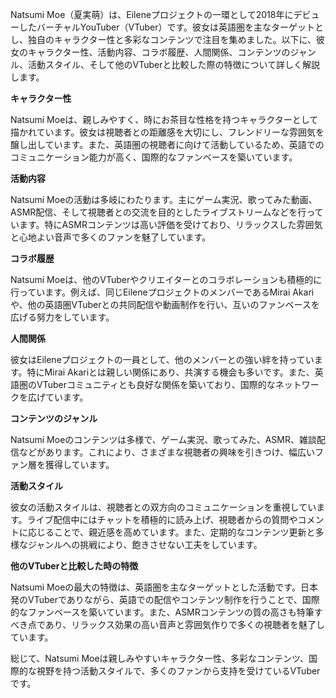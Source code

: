 Natsumi Moe（夏実萌）は、Eileneプロジェクトの一環として2018年にデビューしたバーチャルYouTuber（VTuber）です。彼女は英語圏を主なターゲットとし、独自のキャラクター性と多彩なコンテンツで注目を集めました。以下に、彼女のキャラクター性、活動内容、コラボ履歴、人間関係、コンテンツのジャンル、活動スタイル、そして他のVTuberと比較した際の特徴について詳しく解説します。

**キャラクター性**

Natsumi Moeは、親しみやすく、時にお茶目な性格を持つキャラクターとして描かれています。彼女は視聴者との距離感を大切にし、フレンドリーな雰囲気を醸し出しています。また、英語圏の視聴者に向けて活動しているため、英語でのコミュニケーション能力が高く、国際的なファンベースを築いています。

**活動内容**

Natsumi Moeの活動は多岐にわたります。主にゲーム実況、歌ってみた動画、ASMR配信、そして視聴者との交流を目的としたライブストリームなどを行っています。特にASMRコンテンツは高い評価を受けており、リラックスした雰囲気と心地よい音声で多くのファンを魅了しています。

**コラボ履歴**

Natsumi Moeは、他のVTuberやクリエイターとのコラボレーションも積極的に行っています。例えば、同じEileneプロジェクトのメンバーであるMirai Akariや、他の英語圏VTuberとの共同配信や動画制作を行い、互いのファンベースを広げる努力をしています。

**人間関係**

彼女はEileneプロジェクトの一員として、他のメンバーとの強い絆を持っています。特にMirai Akariとは親しい関係にあり、共演する機会も多いです。また、英語圏のVTuberコミュニティとも良好な関係を築いており、国際的なネットワークを広げています。

**コンテンツのジャンル**

Natsumi Moeのコンテンツは多様で、ゲーム実況、歌ってみた、ASMR、雑談配信などがあります。これにより、さまざまな視聴者の興味を引きつけ、幅広いファン層を獲得しています。

**活動スタイル**

彼女の活動スタイルは、視聴者との双方向のコミュニケーションを重視しています。ライブ配信中にはチャットを積極的に読み上げ、視聴者からの質問やコメントに応じることで、親近感を高めています。また、定期的なコンテンツ更新と多様なジャンルへの挑戦により、飽きさせない工夫をしています。

**他のVTuberと比較した時の特徴**

Natsumi Moeの最大の特徴は、英語圏を主なターゲットとした活動です。日本発のVTuberでありながら、英語での配信やコンテンツ制作を行うことで、国際的なファンベースを築いています。また、ASMRコンテンツの質の高さも特筆すべき点であり、リラックス効果の高い音声と雰囲気作りで多くの視聴者を魅了しています。

総じて、Natsumi Moeは親しみやすいキャラクター性、多彩なコンテンツ、国際的な視野を持つ活動スタイルで、多くのファンから支持を受けているVTuberです。 